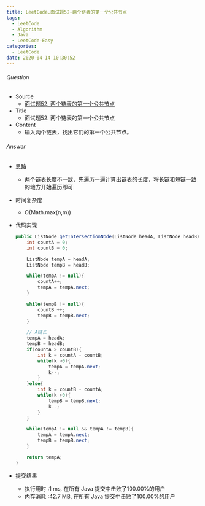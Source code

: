 ```yaml
---
title: LeetCode.面试题52-两个链表的第一个公共节点
tags:
  - LeetCode
  - Algorithm
  - Java
  - LeetCode-Easy
categories:
  - LeetCode
date: 2020-04-14 10:30:52
---
```

###### Question
- Source
	- [面试题52. 两个链表的第一个公共节点]() 
- Title
	- 面试题52. 两个链表的第一个公共节点 
- Content
	- 输入两个链表，找出它们的第一个公共节点。 
<!--more-->

###### Answer
- 思路
	- 两个链表长度不一致，先遍历一遍计算出链表的长度，将长链和短链一致的地方开始遍历即可
- 时间复杂度
	- O(Math.max(n,m)) 	
- 代码实现

	```Java
	public ListNode getIntersectionNode(ListNode headA, ListNode headB) {
        int countA = 0;
        int countB = 0;

        ListNode tempA = headA;
        ListNode tempB = headB;

        while(tempA != null){
            countA++;
            tempA = tempA.next;
        }

        while(tempB != null){
            countB ++;
            tempB = tempB.next;
        }

        // A链长
        tempA = headA;
        tempB = headB;
        if(countA > countB){
            int k = countA - countB;
            while(k >0){
                tempA = tempA.next;
                k--;
            }
        }else{
            int k = countB - countA;
            while(k >0){
                tempB = tempB.next;
                k--;
            }
        }

        while(tempA != null && tempA != tempB){
            tempA = tempA.next;
            tempB = tempB.next;
        }

        return tempA;
    }
	```
- 提交结果
	- 执行用时 :1 ms, 在所有 Java 提交中击败了100.00%的用户
	- 内存消耗 :42.7 MB, 在所有 Java 提交中击败了100.00%的用户
